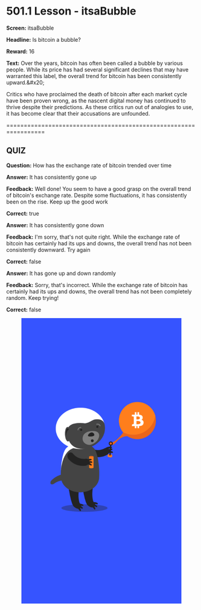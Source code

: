 # 501.1 Lesson - itsaBubble

**Screen:** itsaBubble

**Headline:** Is bitcoin a bubble?

**Reward:** 16

**Text:** Over the years, bitcoin has often been called a bubble by various people. While its price has had several significant declines that may have warranted this label, the overall trend for bitcoin has been consistently upward.&amp;#x20;

Critics who have proclaimed the death of bitcoin after each market cycle have been proven wrong, as the nascent digital money has continued to thrive despite their predictions. As these critics run out of analogies to use, it has become clear that their accusations are unfounded.


=================================================================

## QUIZ

**Question:** How has the exchange rate of bitcoin trended over time


**Answer:** It has consistently gone up

**Feedback:** Well done! You seem to have a good grasp on the overall trend of bitcoin&#x27;s exchange rate. Despite some fluctuations, it has consistently been on the rise. Keep up the good work

**Correct:** true

**Answer:** It has consistently gone down

**Feedback:** I&#x27;m sorry, that&#x27;s not quite right. While the exchange rate of bitcoin has certainly had its ups and downs, the overall trend has not been consistently downward. Try again

**Correct:** false

**Answer:** It has gone up and down randomly

**Feedback:** Sorry, that&#x27;s incorrect. While the exchange rate of bitcoin has certainly had its ups and downs, the overall trend has not been completely random. Keep trying!

**Correct:** false


<figure><img src="../.gitbook/assets/501-01.png" alt=""><figcaption></figcaption></figure>

